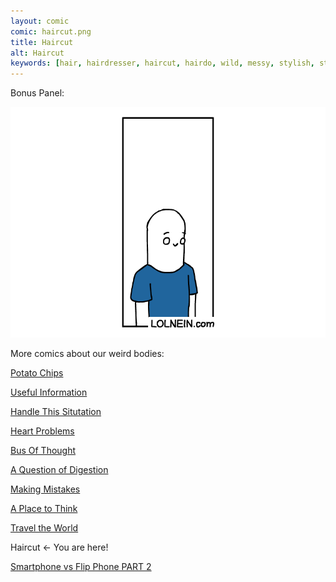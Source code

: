 ```yaml
---
layout: comic
comic: haircut.png
title: Haircut
alt: Haircut
keywords: [hair, hairdresser, haircut, hairdo, wild, messy, stylish, style, products, bald]
---
```


Bonus Panel:

![Haircut Bonus Panel](/images/haircut_bonus.png)


More comics about our weird bodies:

[Potato Chips](https://lolnein.com/2017/06/21/potatochips/)

[Useful Information](https://lolnein.com/2017/07/18/usefulinformation/)

[Handle This Situtation](https://lolnein.com/2019/04/25/handlethissituation/)

[Heart Problems](https://lolnein.com/2019/06/05/heartproblems/)

[Bus Of Thought](https://lolnein.com/2019/09/05/busofthought/)

[A Question of Digestion](https://lolnein.com/2019/09/10/aquestionofdigestion/)

[Making Mistakes](https://lolnein.com/2020/01/17/makingmistakes/)

[A Place to Think](https://lolnein.com/2020/01/30/aplacetothink/)

[Travel the World](https://lolnein.com/2020/02/03/traveltheworld/)

Haircut <- You are here!

[Smartphone vs Flip Phone PART 2](http://lolnein.com/2014/10/01/smartphones2/)